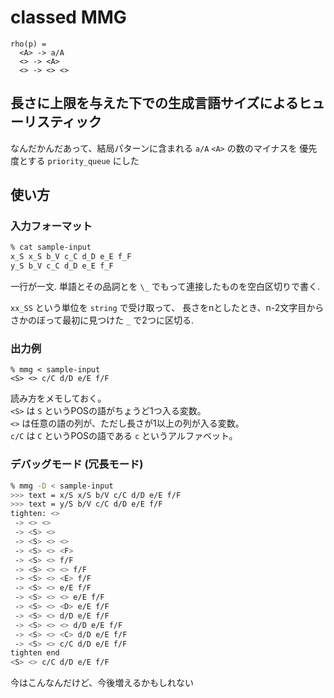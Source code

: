 # classed MMG


```
rho(p) =
  <A> -> a/A
  <> -> <A>
  <> -> <> <>
```

## 長さに上限を与えた下での生成言語サイズによるヒューリスティック

なんだかんだあって、結局パターンに含まれる `a/A` `<A>` の数のマイナスを
優先度とする `priority_queue` にした

## 使い方

### 入力フォーマット

```bash
% cat sample-input
x_S x_S b_V c_C d_D e_E f_F
y_S b_V c_C d_D e_E f_F
```

一行が一文.
単語とその品詞とを `\_` でもって連接したものを空白区切りで書く.

`xx_SS` という単位を `string` で受け取って、
長さをnとしたとき、n-2文字目からさかのぼって最初に見つけた `_` で2つに区切る.

### 出力例

```
% mmg < sample-input
<S> <> c/C d/D e/E f/F
```

読み方をメモしておく。  
`<S>` は `S` というPOSの語がちょうど1つ入る変数。  
`<>` は任意の語の列が、ただし長さが1以上の列が入る変数。  
`c/C` は `C` というPOSの語である `c` というアルファベット。  

### デバッグモード (冗長モード)

```bash
% mmg -D < sample-input
>>> text = x/S x/S b/V c/C d/D e/E f/F
>>> text = y/S b/V c/C d/D e/E f/F
tighten: <>
 -> <> <>
 -> <S> <>
 -> <S> <> <>
 -> <S> <> <F>
 -> <S> <> f/F
 -> <S> <> <> f/F
 -> <S> <> <E> f/F
 -> <S> <> e/E f/F
 -> <S> <> <> e/E f/F
 -> <S> <> <D> e/E f/F
 -> <S> <> d/D e/E f/F
 -> <S> <> <> d/D e/E f/F
 -> <S> <> <C> d/D e/E f/F
 -> <S> <> c/C d/D e/E f/F
tighten end
<S> <> c/C d/D e/E f/F
```

今はこんなんだけど、今後増えるかもしれない


